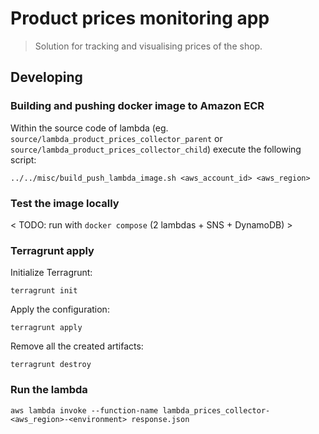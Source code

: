 # Product prices monitoring app
> Solution for tracking and visualising prices of the shop.

## Developing

### Building and pushing docker image to Amazon ECR
Within the source code of lambda (eg. `source/lambda_product_prices_collector_parent` or
`source/lambda_product_prices_collector_child`) execute the following script:
```shell
../../misc/build_push_lambda_image.sh <aws_account_id> <aws_region>
```

### Test the image locally
< TODO: run with `docker compose` (2 lambdas + SNS + DynamoDB) >

### Terragrunt apply
Initialize Terragrunt:
```shell
terragrunt init
```
Apply the configuration:
```shell
terragrunt apply
```
Remove all the created artifacts:
```shell
terragrunt destroy
```

### Run the lambda
```shell
aws lambda invoke --function-name lambda_prices_collector-<aws_region>-<environment> response.json
```
